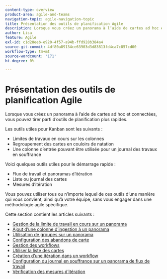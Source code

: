 ```yaml
---
content-type: overview
product-area: agile-and-teams
navigation-topic: agile-navigation-topic
title: Présentation des outils de planification Agile
description: Lorsque vous créez un panorama à l’aide de cartes ad hoc et connectées, vous pouvez utiliser d’autres outils de planification agiles sur les panoramas.
author: Lisa
feature: Agile
exl-id: c1d28eeb-e920-4f57-a94b-ffd928b384a4
source-git-commit: 4df80a89134ce63903d3d83813fd4ca7c857cd00
workflow-type: tm+mt
source-wordcount: '171'
ht-degree: 0%

---
```


# Présentation des outils de planification Agile

Lorsque vous créez un panorama à l’aide de cartes ad hoc et connectées, vous pouvez tirer parti d’outils de planification plus rapides.

Les outils utiles pour Kanban sont les suivants :

* Limites de travaux en cours sur les colonnes
* Regroupement des cartes en couloirs de natation
* Une colonne d’entrée pouvant être utilisée pour un journal des travaux en souffrance

Voici quelques outils utiles pour le démarrage rapide :

* Flux de travail et panoramas d’itération
* Liste ou journal des cartes
* Mesures d’itération

Vous pouvez utiliser tous ou n’importe lequel de ces outils d’une manière qui vous convient, ainsi qu’à votre équipe, sans vous engager dans une méthodologie agile spécifique.

Cette section contient les articles suivants :

* [Gestion de la limite de travail en cours sur un panorama](/help/quicksilver/agile/use-boards-agile-planning-tools/manage-wip-limit-on-board.md)
* [Ajout d’une colonne d’ingestion à un panorama](/help/quicksilver/agile/use-boards-agile-planning-tools/add-intake-column-to-board.md)
* [Utilisation de groupes sur un panorama](/help/quicksilver/agile/use-boards-agile-planning-tools/group-cards-on-board.md)
* [Configuration des abandons de carte](/help/quicksilver/agile/use-boards-agile-planning-tools/configure-card-falloff.md)
* [Gestion des workflows](/help/quicksilver/agile/use-boards-agile-planning-tools/manage-collections.md)
* [Utiliser la liste des cartes](/help/quicksilver/agile/use-boards-agile-planning-tools/use-card-list.md)
* [Création d’une itération dans un workflow](/help/quicksilver/agile/use-boards-agile-planning-tools/create-an-iteration-in-workstream.md)
* [Configuration du journal en souffrance sur un panorama de flux de travail](/help/quicksilver/agile/use-boards-agile-planning-tools/configure-backlog-workstream-board.md)
* [Vérification des mesures d’itération](/help/quicksilver/agile/use-boards-agile-planning-tools/review-iteration-metrics.md)

